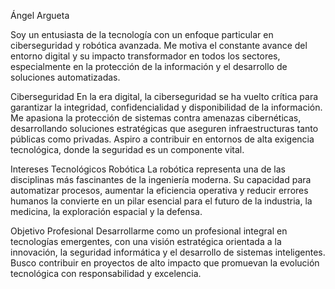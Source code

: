 Ángel Argueta

Soy un entusiasta de la tecnología con un enfoque particular en ciberseguridad y robótica avanzada. Me motiva el constante avance del entorno digital y su impacto transformador en todos los sectores, especialmente en la protección de la información y el desarrollo de soluciones automatizadas.


Ciberseguridad
En la era digital, la ciberseguridad se ha vuelto crítica para garantizar la integridad, confidencialidad y disponibilidad de la información. Me apasiona la protección de sistemas contra amenazas cibernéticas, desarrollando soluciones estratégicas que aseguren infraestructuras tanto públicas como privadas. Aspiro a contribuir en entornos de alta exigencia tecnológica, donde la seguridad es un componente vital.


Intereses Tecnológicos
Robótica
La robótica representa una de las disciplinas más fascinantes de la ingeniería moderna. Su capacidad para automatizar procesos, aumentar la eficiencia operativa y reducir errores humanos la convierte en un pilar esencial para el futuro de la industria, la medicina, la exploración espacial y la defensa.


Objetivo Profesional
Desarrollarme como un profesional integral en tecnologías emergentes, con una visión estratégica orientada a la innovación, la seguridad informática y el desarrollo de sistemas inteligentes. Busco contribuir en proyectos de alto impacto que promuevan la evolución tecnológica con responsabilidad y excelencia.

